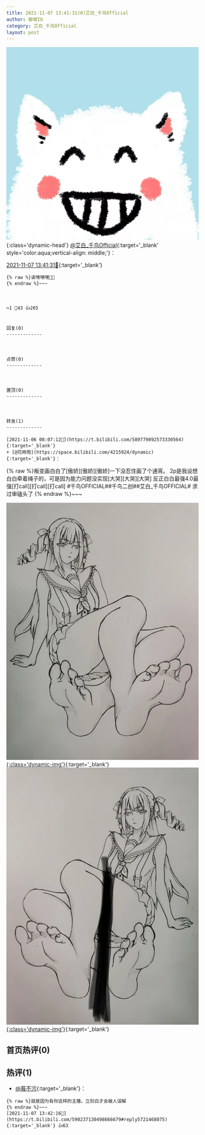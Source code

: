 ```yaml
---
title: 2021-11-07 13:41:31(0)艾白_千鸟Official
author: 御坂IO
category: 艾白_千鸟Official
layout: post
---
```


![img](/images/9ae8b9445fd0665cc014d9080156a45271be73c6.jpg){:class='dynamic-head'}
[@艾白_千鸟Official](https://space.bilibili.com/334537711/dynamic){:target='_blank' style='color:aqua;vertical-align: middle;'}：

[2021-11-07 13:41:31🔗](https://t.bilibili.com/590237130498666679){:target='_blank'}

~~~
{% raw %}诶嘿嘿嘿🤤🤤
{% endraw %}~~~



↪️1 💬43 👍265


回复(0)
-------------



点赞(0)
-------------



置顶(0)
-------------



转发(1)
-------------

[2021-11-06 08:07:12🔗](https://t.bilibili.com/589779892573330564){:target='_blank'}
+ [@花時雨](https://space.bilibili.com/4215924/dynamic){:target='_blank'}：
~~~
{% raw %}叛变画白白了[傲娇][傲娇][傲娇]一下没忍住画了个通宵。
2p是我设想白白牵着绳子的，可是因为能力问题没实现[大哭][大哭][大哭]
反正白白最强4.0最强[打call][打call][打call]
#千鸟OFFICIAL##千鸟二创##艾白_千鸟OFFICIAL#
求过审磕头了
{% endraw %}~~~


[![img](/images/688cd012cfed4217e16e44f937b0174dd98cf74a.jpg){:class='dynamic-img'}](/images/688cd012cfed4217e16e44f937b0174dd98cf74a.jpg){:target='_blank'}
[![img](/images/17759488d386e09e4764165e971ddfd11f757ae9.jpg){:class='dynamic-img'}](/images/17759488d386e09e4764165e971ddfd11f757ae9.jpg){:target='_blank'}




首页热评(0)
-------------



热评(1)
-------------

+ [@莪不污](https://space.bilibili.com/15652183/dynamic){:target='_blank'}：
~~~
{% raw %}就是因为有你这样的主播，立刻白才会被人误解
{% endraw %}~~~
[2021-11-07 13:42:16🔗](https://t.bilibili.com/590237130498666679#reply5721468075){:target='_blank'} 👍63


